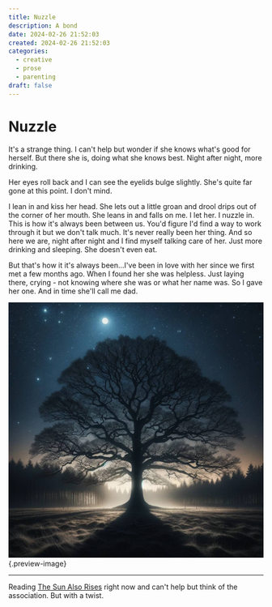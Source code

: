 ```yaml
---
title: Nuzzle
description: A bond
date: 2024-02-26 21:52:03
created: 2024-02-26 21:52:03
categories:
  - creative
  - prose
  - parenting
draft: false
---
```

# Nuzzle

It's a strange thing. I can't help but wonder if she knows what's good for herself. But there she is, doing what she knows best. Night after night, more drinking. 

Her eyes roll back and I can see the eyelids bulge slightly. She's quite far gone at this point. I don't mind. 

I lean in and kiss her head. She lets out a little groan and drool drips out of the corner of her mouth. She leans in and falls on me. I let her. I nuzzle in. This is how it's always been between us. You'd figure I'd find a way to work through it but we don't talk much. It's never really been her thing. And so here we are, night after night and I find myself talking care of her. Just more drinking and sleeping. She doesn't even eat. 

But that's how it it's always been...I've been in love with her since we first met a few months ago. When I found her she was helpless. Just laying there, crying - not knowing where she was or what her name was. So I gave her one. And in time she'll call me dad. 

![Nuzzle by the night sky](../img/dalle-nuzzle.jpeg){.preview-image}
***
Reading [The Sun Also Rises](../book-review/the-sun-also-rises.md) right now and can't help but think of the association. But with a twist. 